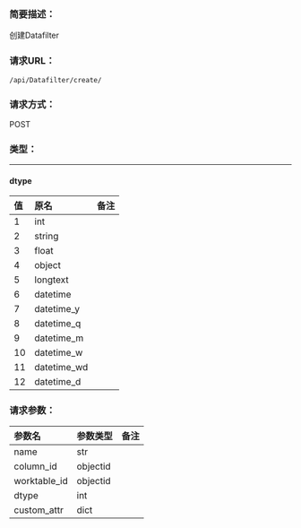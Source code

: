 ### **简要描述：**

创建Datafilter

### **请求URL：**

`/api/Datafilter/create/`

### **请求方式：**

POST

### **类型：**

---
#### dtype
|值|原名|备注|
|:--|:--|:--|
|1|int||
|2|string||
|3|float||
|4|object||
|5|longtext||
|6|datetime||
|7|datetime_y||
|8|datetime_q||
|9|datetime_m||
|10|datetime_w||
|11|datetime_wd||
|12|datetime_d||


### **请求参数：**

|参数名|参数类型|备注|
|:--|:--|:--|
|name|str||
|column_id|objectid||
|worktable_id|objectid||
|dtype|int||
|custom_attr|dict||
